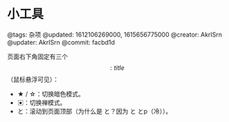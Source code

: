 # 小工具

@tags: 杂项
@updated: 1612106269000, 1615656775000
@creator: AkrISrn
@updater: AkrISrn
@commit: facbd1d

页面右下角固定有三个$$: title $$（鼠标悬浮可见）：

- ★ / ☆：切换暗色模式。
- ▣：切换禅模式。
- と：滚动到页面顶部（为什么是 と？因为 と とp（冷））。
